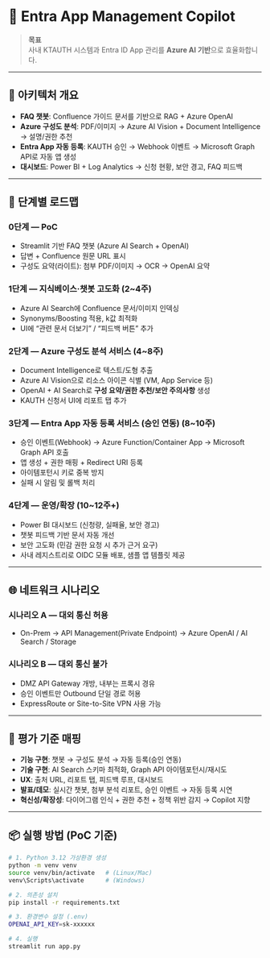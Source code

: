 # 🚀 Entra App Management Copilot

> **목표**  
> 사내 KTAUTH 시스템과 Entra ID App 관리를 **Azure AI 기반**으로 효율화합니다.  


---

## 📌 아키텍처 개요

- **FAQ 챗봇**: Confluence 가이드 문서를 기반으로 RAG + Azure OpenAI  
- **Azure 구성도 분석**: PDF/이미지 → Azure AI Vision + Document Intelligence → 설명/권한 추천  
- **Entra App 자동 등록**: KAUTH 승인 → Webhook 이벤트 → Microsoft Graph API로 자동 앱 생성  
- **대시보드**: Power BI + Log Analytics → 신청 현황, 보안 경고, FAQ 피드백

---

## 📍 단계별 로드맵

### 0단계 — PoC 
- Streamlit 기반 FAQ 챗봇 (Azure AI Search + OpenAI)  
- 답변 + Confluence 원문 URL 표시  
- 구성도 요약(라이트): 첨부 PDF/이미지 → OCR → OpenAI 요약  

### 1단계 — 지식베이스·챗봇 고도화 (2~4주)
- Azure AI Search에 Confluence 문서/이미지 인덱싱  
- Synonyms/Boosting 적용, k값 최적화  
- UI에 “관련 문서 더보기” / “피드백 버튼” 추가  

### 2단계 — Azure 구성도 분석 서비스 (4~8주)
- Document Intelligence로 텍스트/도형 추출  
- Azure AI Vision으로 리소스 아이콘 식별 (VM, App Service 등)  
- OpenAI + AI Search로 **구성 요약/권한 추천/보안 주의사항** 생성  
- KAUTH 신청서 UI에 리포트 탭 추가  

### 3단계 — Entra App 자동 등록 서비스 (승인 연동) (8~10주)
- 승인 이벤트(Webhook) → Azure Function/Container App → Microsoft Graph API 호출  
- 앱 생성 + 권한 매핑 + Redirect URI 등록  
- 아이템포턴시 키로 중복 방지  
- 실패 시 알림 및 롤백 처리  

### 4단계 — 운영/확장 (10~12주+)
- Power BI 대시보드 (신청량, 실패율, 보안 경고)  
- 챗봇 피드백 기반 문서 자동 개선  
- 보안 고도화 (민감 권한 요청 시 추가 근거 요구)  
- 사내 레지스트리로 OIDC 모듈 배포, 샘플 앱 템플릿 제공  

---

## 🌐 네트워크 시나리오

### 시나리오 A — 대외 통신 허용
- On-Prem → API Management(Private Endpoint) → Azure OpenAI / AI Search / Storage  

### 시나리오 B — 대외 통신 불가
- DMZ API Gateway 개방, 내부는 프록시 경유  
- 승인 이벤트만 Outbound 단일 경로 허용  
- ExpressRoute or Site-to-Site VPN 사용 가능  

---

## 🎯 평가 기준 매핑

- **기능 구현**: 챗봇 → 구성도 분석 → 자동 등록(승인 연동)  
- **기술 구현**: AI Search 스키마 최적화, Graph API 아이템포턴시/재시도  
- **UX**: 출처 URL, 리포트 탭, 피드백 루프, 대시보드  
- **발표/데모**: 실시간 챗봇, 첨부 분석 리포트, 승인 이벤트 → 자동 등록 시연  
- **혁신성/확장성**: 다이어그램 인식 + 권한 추천 + 정책 위반 감지 → Copilot 지향  

---

## 📦 실행 방법 (PoC 기준)

```bash
# 1. Python 3.12 가상환경 생성
python -m venv venv
source venv/bin/activate   # (Linux/Mac)
venv\Scripts\activate      # (Windows)

# 2. 의존성 설치
pip install -r requirements.txt

# 3. 환경변수 설정 (.env)
OPENAI_API_KEY=sk-xxxxxx

# 4. 실행
streamlit run app.py
